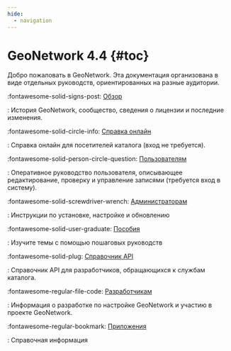 ```yaml
---
hide:
  - navigation
---
```


# GeoNetwork 4.4 {#toc}

Добро пожаловать в GeoNetwork. Эта документация организована в виде отдельных руководств, ориентированных на разные аудитории.

<div class="grid cards" markdown>

:fontawesome-solid-signs-post:   [Обзор](overview/index.md)

: История GeoNetwork, сообщество, сведения о лицензии и последние изменения.

:fontawesome-solid-circle-info:   [Справка онлайн](help/index.md)

: Справка онлайн для посетителей каталога (вход не требуется).

:fontawesome-solid-person-circle-question:   [Пользователям](user-guide/index.md)

: Оперативное руководство пользователя, описывающее редактирование, проверку и управление записями (требуется вход в систему).

:fontawesome-solid-screwdriver-wrench:   [Администраторам](maintainer-guide/index.md)

: Инструкции по установке, настройке и обновлению

:fontawesome-solid-user-graduate:   [Пособия](tutorials/index.md)

: Изучите темы с помощью пошаговых руководств

:fontawesome-solid-plug:   [Справочник API](api/index.md)

: Справочник API для разработчиков, обращающихся к службам каталога.

:fontawesome-regular-file-code:   [Разработчикам](devel/index.md)

: Информация о разработке по настройке GeoNetwork и участию в проекте GeoNetwork.

:fontawesome-regular-bookmark:   [Приложения](annexes/index.md)

: Справочная информация

</div>